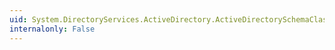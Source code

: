 ```yaml
---
uid: System.DirectoryServices.ActiveDirectory.ActiveDirectorySchemaClassCollection.Item(System.Int32)
internalonly: False
---
```

